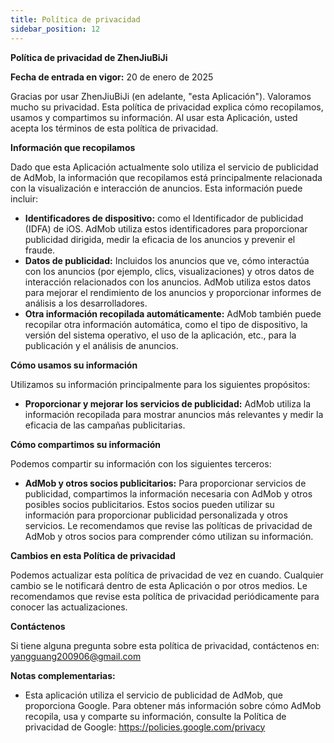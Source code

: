 ```yaml
---
title: Política de privacidad
sidebar_position: 12
---
```


**Política de privacidad de ZhenJiuBiJi**

**Fecha de entrada en vigor:** 20 de enero de 2025

Gracias por usar ZhenJiuBiJi (en adelante, "esta Aplicación"). Valoramos mucho su privacidad. Esta política de privacidad explica cómo recopilamos, usamos y compartimos su información. Al usar esta Aplicación, usted acepta los términos de esta política de privacidad.

**Información que recopilamos**

Dado que esta Aplicación actualmente solo utiliza el servicio de publicidad de AdMob, la información que recopilamos está principalmente relacionada con la visualización e interacción de anuncios. Esta información puede incluir:

- **Identificadores de dispositivo:** como el Identificador de publicidad (IDFA) de iOS. AdMob utiliza estos identificadores para proporcionar publicidad dirigida, medir la eficacia de los anuncios y prevenir el fraude.
- **Datos de publicidad:** Incluidos los anuncios que ve, cómo interactúa con los anuncios (por ejemplo, clics, visualizaciones) y otros datos de interacción relacionados con los anuncios. AdMob utiliza estos datos para mejorar el rendimiento de los anuncios y proporcionar informes de análisis a los desarrolladores.
- **Otra información recopilada automáticamente:** AdMob también puede recopilar otra información automática, como el tipo de dispositivo, la versión del sistema operativo, el uso de la aplicación, etc., para la publicación y el análisis de anuncios.

**Cómo usamos su información**

Utilizamos su información principalmente para los siguientes propósitos:

- **Proporcionar y mejorar los servicios de publicidad:** AdMob utiliza la información recopilada para mostrar anuncios más relevantes y medir la eficacia de las campañas publicitarias.

**Cómo compartimos su información**

Podemos compartir su información con los siguientes terceros:

- **AdMob y otros socios publicitarios:** Para proporcionar servicios de publicidad, compartimos la información necesaria con AdMob y otros posibles socios publicitarios. Estos socios pueden utilizar su información para proporcionar publicidad personalizada y otros servicios. Le recomendamos que revise las políticas de privacidad de AdMob y otros socios para comprender cómo utilizan su información.

**Cambios en esta Política de privacidad**

Podemos actualizar esta política de privacidad de vez en cuando. Cualquier cambio se le notificará dentro de esta Aplicación o por otros medios. Le recomendamos que revise esta política de privacidad periódicamente para conocer las actualizaciones.

**Contáctenos**

Si tiene alguna pregunta sobre esta política de privacidad, contáctenos en: yangguang200906@gmail.com

**Notas complementarias:**

- Esta aplicación utiliza el servicio de publicidad de AdMob, que proporciona Google. Para obtener más información sobre cómo AdMob recopila, usa y comparte su información, consulte la Política de privacidad de Google: https://policies.google.com/privacy
